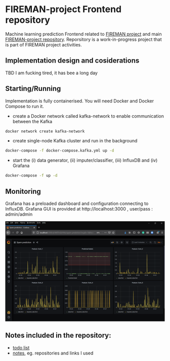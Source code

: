 # FIREMAN-project Frontend repository

Machine learning prediction Frontend related to [FIREMAN project](https://fireman-project.eu/) and main [FIREMAN-project repository](https://github.com/5uperpalo/FIREMAN-project/).
Reporsitory is a work-in-progress project that is part of FIREMAN project activities. 

## Implementation design and cosiderations
TBD I am fucking tired, it has bee a long day 

## Starting/Running

Implementation is fully containerised. You will need Docker and Docker Compose to run it.

* create a Docker network called kafka-network to enable communication between the Kafka  
```bash
docker network create kafka-network
```
* create single-node Kafka cluster and run in the background
```bash
docker-compose -f docker-compose.kafka.yml up -d
```
* start the (i) data generator, (ii) imputer/classifier, (iii) InfluxDB and (iv) Grafana
```bash
docker-compose -f up -d
```


## Monitoring

Grafana has a preloaded dashboard and configuration connecting to InfluxDB. Grafana GUI is provided at http://localhost:3000 , user/pass : admin/admin

![Grafana](https://github.com/5uperpalo/FIREMAN-project_frontend/blob/main/img/grafana_screenshot.PNG "Grafana")

## Notes included in the repository:
* [todo list](https://github.com/5uperpalo/FIREMAN-project_frontend/blob/main/TODO.MD)
* [notes](https://github.com/5uperpalo/FIREMAN-project_frontend/blob/main/NOTES.MD), eg. repositories and links I used
